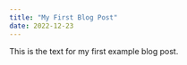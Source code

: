 ```yaml
---
title: "My First Blog Post"
date: 2022-12-23
---
```


This is the text for my first example blog post.
